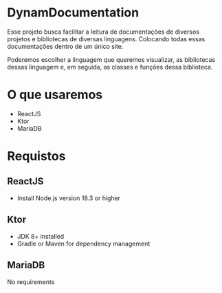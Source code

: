 # DynamDocumentation

Esse projeto busca facilitar a leitura de documentações de diversos projetos e bibliotecas de diversas linguagens. Colocando todas essas documentações dentro de um único site.

Poderemos escolher a linguagem que queremos visualizar, as bibliotecas dessas linguagem e, em seguida, as classes e funções dessa biblioteca.

# O que usaremos
- ReactJS
- Ktor
- MariaDB

# Requistos
## ReactJS
+ Install Node.js version 18.3 or higher


## Ktor
+ JDK 8+ installed
+ Gradle or Maven for dependency management

## MariaDB
No requirements
